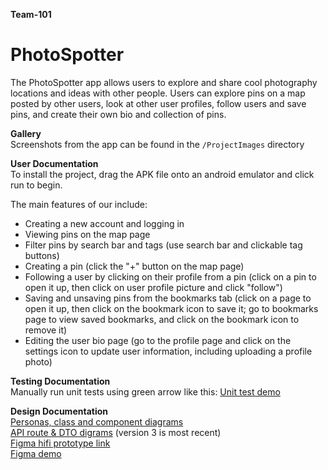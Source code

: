**Team-101**

# PhotoSpotter

The PhotoSpotter app allows users to explore and share cool photography locations and ideas with other people. Users can explore pins on a map posted by other users, look at other user profiles, follow users and save pins, and create their own bio and collection of pins.

**Gallery**\
Screenshots from the app can be found in the `/ProjectImages` directory

**User Documentation**\
To install the project, drag the APK file onto an android emulator and click run to begin.

The main features of our include: 
- Creating a new account and logging in
- Viewing pins on the map page
- Filter pins by search bar and tags (use search bar and clickable tag buttons)
- Creating a pin (click the "+" button on the map page)
- Following a user by clicking on their profile from a pin (click on a pin to open it up, then click on user profile picture and click "follow")
- Saving and unsaving pins from the bookmarks tab (click on a page to open it up, then click on the bookmark icon to save it; go to bookmarks page to view saved bookmarks, and click on the bookmark icon to remove it)
- Editing the user bio page (go to the profile page and click on the settings icon to update user information, including uploading a profile photo)

**Testing Documentation**\
Manually run unit tests using green arrow like this:
[Unit test demo](https://media.discordapp.net/attachments/1194716639090978906/1226814166959001620/Screenshot_2024-04-08_at_4.41.15_AM.png?ex=662622ba&is=6613adba&hm=98bfb30a760f07b4d866d806583e4724729e529cec1a5341fe1a6f186dcaa726&=&format=webp&quality=lossless&width=631&height=584)

**Design Documentation**\
[Personas, class and component diagrams](https://github.com/averyxlin/photospotter/tree/main/DesignDocs)\
[API route & DTO digrams](https://www.figma.com/file/nwmA6fAkY4KVLktfRw54xK/API-route-%26-DTO?type=whiteboard&node-id=0%3A1&t=ZinrWjgBEDjjNLCC-1) (version 3 is most recent)\
[Figma hifi prototype link](https://www.figma.com/file/GQ7mmzDtj1vspabWCiZWZs/Wireframes?type=design&node-id=222%3A378&mode=design&t=Qh1DwpFtOj6rES19-1)\
[Figma demo](https://www.figma.com/proto/GQ7mmzDtj1vspabWCiZWZs/Wireframes?type=design&node-id=222-633&t=PvWDgIJu8jaEb2qu-1&scaling=min-zoom&page-id=222%3A378&starting-point-node-id=222%3A633&mode=design)

